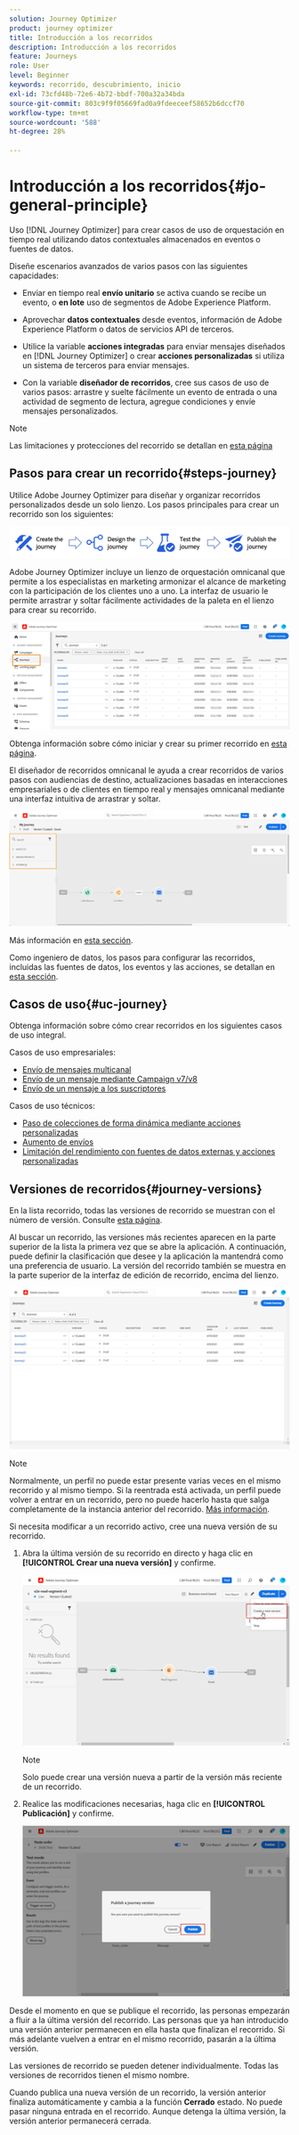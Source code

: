 ```yaml
---
solution: Journey Optimizer
product: journey optimizer
title: Introducción a los recorridos
description: Introducción a los recorridos
feature: Journeys
role: User
level: Beginner
keywords: recorrido, descubrimiento, inicio
exl-id: 73cfd48b-72e6-4b72-bbdf-700a32a34bda
source-git-commit: 803c9f9f05669fad0a9fdeeceef58652b6dccf70
workflow-type: tm+mt
source-wordcount: '588'
ht-degree: 28%

---
```



# Introducción a los recorridos{#jo-general-principle}

Uso [!DNL Journey Optimizer] para crear casos de uso de orquestación en tiempo real utilizando datos contextuales almacenados en eventos o fuentes de datos.

Diseñe escenarios avanzados de varios pasos con las siguientes capacidades:

* Enviar en tiempo real **envío unitario** se activa cuando se recibe un evento, o **en lote** uso de segmentos de Adobe Experience Platform.

* Aprovechar **datos contextuales** desde eventos, información de Adobe Experience Platform o datos de servicios API de terceros.

* Utilice la variable **acciones integradas** para enviar mensajes diseñados en [!DNL Journey Optimizer] o crear **acciones personalizadas** si utiliza un sistema de terceros para enviar mensajes.

* Con la variable **diseñador de recorridos**, cree sus casos de uso de varios pasos: arrastre y suelte fácilmente un evento de entrada o una actividad de segmento de lectura, agregue condiciones y envíe mensajes personalizados.


>[!NOTE]
>
>Las limitaciones y protecciones del recorrido se detallan en [esta página](../start/guardrails.md)

## Pasos para crear un recorrido{#steps-journey}

Utilice Adobe Journey Optimizer para diseñar y organizar recorridos personalizados desde un solo lienzo. Los pasos principales para crear un recorrido son los siguientes:

![](assets/journey-creation-process.png)

Adobe Journey Optimizer incluye un lienzo de orquestación omnicanal que permite a los especialistas en marketing armonizar el alcance de marketing con la participación de los clientes uno a uno. La interfaz de usuario le permite arrastrar y soltar fácilmente actividades de la paleta en el lienzo para crear su recorrido.

![](assets/interface-journeys.png)

Obtenga información sobre cómo iniciar y crear su primer recorrido en [esta página](journey-gs.md).

El diseñador de recorridos omnicanal le ayuda a crear recorridos de varios pasos con audiencias de destino, actualizaciones basadas en interacciones empresariales o de clientes en tiempo real y mensajes omnicanal mediante una interfaz intuitiva de arrastrar y soltar.

![](assets/journey38.png)

Más información en [esta sección](using-the-journey-designer.md).

Como ingeniero de datos, los pasos para configurar las recorridos, incluidas las fuentes de datos, los eventos y las acciones, se detallan en [esta sección](../configuration/about-data-sources-events-actions.md).


## Casos de uso{#uc-journey}

Obtenga información sobre cómo crear recorridos en los siguientes casos de uso integral.

Casos de uso empresariales:

* [Envío de mensajes multicanal](journeys-uc.md)
* [Envío de un mensaje mediante Campaign v7/v8](ajo-ac.md)
* [Envío de un mensaje a los suscriptores](message-to-subscribers-uc.md)

Casos de uso técnicos:

* [Paso de colecciones de forma dinámica mediante acciones personalizadas](collections.md)
* [Aumento de envíos](ramp-up-deliveries-uc.md)
* [Limitación del rendimiento con fuentes de datos externas y acciones personalizadas](limit-throughput.md)

## Versiones de recorridos{#journey-versions}

En la lista recorrido, todas las versiones de recorrido se muestran con el número de versión. Consulte [esta página](../building-journeys/using-the-journey-designer.md).

Al buscar un recorrido, las versiones más recientes aparecen en la parte superior de la lista la primera vez que se abre la aplicación. A continuación, puede definir la clasificación que desee y la aplicación la mantendrá como una preferencia de usuario. La versión del recorrido también se muestra en la parte superior de la interfaz de edición de recorrido, encima del lienzo.

![](assets/journeyversions1.png)

>[!NOTE]
>
>Normalmente, un perfil no puede estar presente varias veces en el mismo recorrido y al mismo tiempo. Si la reentrada está activada, un perfil puede volver a entrar en un recorrido, pero no puede hacerlo hasta que salga completamente de la instancia anterior del recorrido. [Más información](end-journey.md).

Si necesita modificar a un recorrido activo, cree una nueva versión de su recorrido.

1. Abra la última versión de su recorrido en directo y haga clic en **[!UICONTROL Crear una nueva versión]** y confirme.

   ![](assets/journeyversions2.png)

   >[!NOTE]
   >
   >Solo puede crear una versión nueva a partir de la versión más reciente de un recorrido.

1. Realice las modificaciones necesarias, haga clic en **[!UICONTROL Publicación]** y confirme.

   ![](assets/journeyversions3.png)

Desde el momento en que se publique el recorrido, las personas empezarán a fluir a la última versión del recorrido. Las personas que ya han introducido una versión anterior permanecen en ella hasta que finalizan el recorrido. Si más adelante vuelven a entrar en el mismo recorrido, pasarán a la última versión.

Las versiones de recorrido se pueden detener individualmente. Todas las versiones de recorridos tienen el mismo nombre.

Cuando publica una nueva versión de un recorrido, la versión anterior finaliza automáticamente y cambia a la función **Cerrado** estado. No puede pasar ninguna entrada en el recorrido. Aunque detenga la última versión, la versión anterior permanecerá cerrada.
